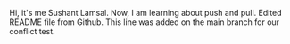 Hi, it's me Sushant Lamsal. Now, I am learning about push and pull. Edited README file from Github. This line was added on the main branch for our conflict test.

